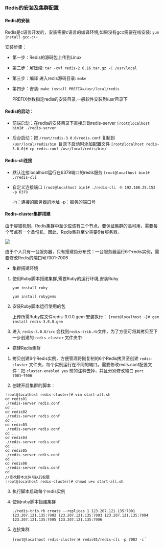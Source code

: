 ### Redis的安装及集群配置
#### Redis的安装

Redis是c语言开发的，安装需要c语言的编译环境,如果没有gcc需要在线安装: `yum install gcc-c++`

安装步骤：
- 第一步：Redis的源码包上传到Linux
- 第二步：解压缩: `tar -xvf redis-2.6.16.tar.gz -C /usr/local `
- 第三步：编译 进入redis源码目录: `make` 
- 第四步：安装: `make install PREFIX=/usr/local/redis`

    PREFIX参数指定redis的安装目录,一般软件安装到/usr目录下
#### Redis的启动：
- 前端启动：在redis的安装目录下直接启动redis-server
`[root@localhost bin]# ./redis-server`

- 后台启动：把 `/root/redis-3.0.0/redis.conf` 复制到 `/usr/local/redis/bin `目录下启动时添加配置文件 `[root@localhost redis-3.0.0]# cp redis.conf /usr/local/redis/bin/`

#### Redis-cli连接
- 默认连接localhost运行在6379端口的redis服务
`[root@localhost bin]# ./redis-cli`
- 自定义连接端口
`[root@localhost bin]# ./redis-cli -h 192.168.25.153 -p 6379`

    -h：连接的服务器的地址
    -p：服务的端口号

#### Redis-cluster集群搭建
由于容错机制，Redis集群中至少应该有三个节点。要保证集群的高可用，需要每个节点有一个备份机，因此，Redis集群至少需要6台服务器。

![](http://oweupqzdv.bkt.clouddn.com/redis-cluster%E5%AE%B9%E9%94%99.jpg)

由于个人只有一台服务器，只有搭建伪分布式：一台服务器运行6个redis实例，需要修改Redis的端口号7001-7006

- 集群搭建环境

1. 使用Ruby脚本搭建集群,需要Ruby的运行环境,安装Ruby

    `yum install ruby`

    `yum install rubygems`

2. 安装Ruby脚本运行使用的包

    上传所需Ruby库文件redis-3.0.0.gem 安装执行： `[root@localhost ~]# gem install redis-3.0.0.gem`

3. 进入 `redis-3.0.0/src` 会找到`redis-trib.rb`文件，为了方便可将其拷贝至下一步创建的 `redis-cluster` 文件夹中

- 搭建Redis集群

1. 拷贝创建6个Redis实例，方便管理将刚复制的6个Redis拷贝至创建 `redis-cluster` 文件夹，每个实例运行在不同的端口。需要修改redis.conf配置文件：把 `cluster-enabled yes` 前的注释去掉，并且分别修改端口 `port 7001~7006`

2. 创建开启集群的脚本：
```
[root@localhost redis-cluster]# vim start-all.sh
cd redis01
./redis-server redis.conf
cd ..
cd redis02
./redis-server redis.conf
cd ..
cd redis03
./redis-server redis.conf
cd ..
cd redis04
./redis-server redis.conf
cd ..
cd redis05
./redis-server redis.conf
cd ..
cd redis06
./redis-server redis.conf
cd ..
//修改脚本文件可执行权限
[root@localhost redis-cluster]# chmod u+x start-all.sh
```
 
3. 执行脚本启动每个redis实例
4. 使用ruby脚本搭建集群

    `./redis-trib.rb create --replicas 1 123.207.121.135:7001 123.207.121.135:7002 123.207.121.135:7003 123.207.121.135:7004 123.207.121.135:7005 123.207.121.135:7006`

5. 连接集群

    `[root@localhost redis-cluster]# redis01/redis-cli -p 7002 -c`
`







